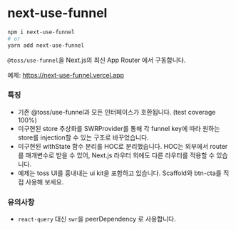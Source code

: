 # next-use-funnel

```bash
npm i next-use-funnel
# or
yarn add next-use-funnel
```

`@toss/use-funnel`을 Next.js의 최신 App Router 에서 구동합니다.

예제: https://next-use-funnel.vercel.app

### 특징

- 기존 @toss/use-funnel과 모든 인터페이스가 호환됩니다. (test coverage 100%)
- 미구현된 store 추상화를 SWRProvider를 통해 각 funnel key에 따라 원하는 store를 injection할 수 있는 구조로 바꾸었습니다.
- 미구현된 withState 함수 분리를 HOC로 분리했습니다. HOC는 외부에서 router를 매개변수로 받을 수 있어, Next.js 라우터 외에도 다른 라우터를 적용할 수 있습니다.
- 예제는 toss UI를 흉내내는 ui kit을 포함하고 있습니다. Scaffold와 btn-cta를 직접 사용해 보세요.

### 유의사항

- `react-query` 대신 `swr`을 peerDependency 로 사용합니다.